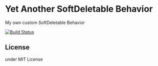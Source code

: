 # Yet Another SoftDeletable Behavior

My own custom SoftDeletable Behavior

[![Build Status](https://secure.travis-ci.org/k1LoW/Yasd.png?branch=master)](http://travis-ci.org/k1LoW/Yasd)

## License

under MIT License
